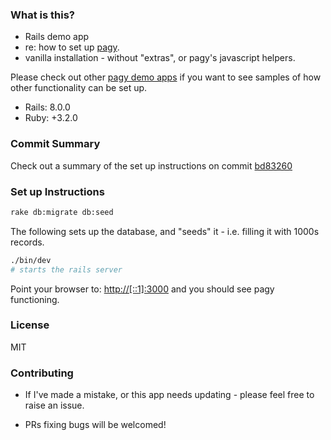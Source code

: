 ### What is this?

* Rails demo app 
* re: how to set up [pagy](https://github.com/ddnexus/pagy).
* vanilla installation - without "extras", or pagy's javascript helpers.

Please check out other [pagy demo apps](https://github.com/stars/benkoshy/lists/rails-demo-apps-for-pagy) if you want to see samples of how other functionality can be set up.

* Rails: 8.0.0
* Ruby: +3.2.0

### Commit Summary

Check out a summary of the set up instructions on commit [bd83260](https://github.com/benkoshy/pagy_setup/commit/bd83260594a88f2bfca2f8c89c17967fcc0c5292)

### Set up Instructions

```sh
rake db:migrate db:seed 
```

The following sets up the database, and "seeds" it - i.e. filling it with 1000s records.


```sh
./bin/dev
# starts the rails server
```

Point your browser to: [http://[::1]:3000](http://[::1]:3000) and you should see pagy functioning.

### License

MIT

### Contributing

* If I've made a mistake, or this app needs updating - please feel free to raise an issue. 

* PRs fixing bugs will be welcomed!